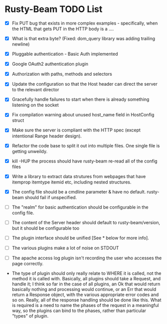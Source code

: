 # Rusty-Beam TODO List

- [x] Fix PUT bug that exists in more complex examples - specifically, when the HTML that gets PUT in the HTTP body is a <td>...</td>.
- [x] What is that extra byte? (Fixed: dom_query library was adding trailing newline)
- [x] Pluggable authentication - Basic Auth implemented
- [x] Google OAuth2 authentication plugin
- [x] Authorization with paths, methods and selectors
- [x] Update the configuration so that the Host header can direct the server to the relevant director
- [x] Gracefully handle failures to start when there is already something listening on the socket
- [x] Fix compilation warning about unused host_name field in HostConfig struct
- [x] Make sure the server is compliant with the HTTP spec (except intentional Range header design).
- [x] Refactor the code base to split it out into multiple files. One single file is getting unweildy.
- [x] kill -HUP the process should have rusty-beam re-read all of the config files
- [x] Write a library to extract data strutures from webpages that have itemprop itemtype itemid etc, including nested structures.
- [x] The config file should be a cmdline parameter & have no default. rusty-beam should fail if unspecified.
- [ ] The "realm" for basic authentication should be configurable in the config file.
- [ ] The content of the Server header should default to rusty-beam/version, but it should be configurable too
- [ ] The plugin interface should be unified [See * below for more info].
- [ ] The various plugins make a lot of noise on STDOUT
- [ ] The apache access log plugin isn't recording the user who accesses the page correctly.


* The type of plugin should only really relate to WHERE it is called, not the method it is called with. Basically, all plugins should take a Request, and handle it; I think so far in the case of all plugins, an Ok that would return basically nothing and processing would continue, or an Err that would return a Response object, with the various appropriate error codes and so on. Really, all of the response handling should be
done like this. What is required is a need to name the phases of the request in a meaningful way, so the plugins can bind to the phases, rather than particular "types" of plugin.
